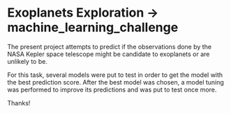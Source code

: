 # Exoplanets Exploration -> machine_learning_challenge

The present project attempts to predict if the observations done by the NASA Kepler space telescope might be candidate to exoplanets or are unlikely to be.

For this task, several models were put to test in order to get the model with the best prediction score. After the best model was chosen, a model tuning was performed to improve its predictions and was put to test once more.

Thanks!
